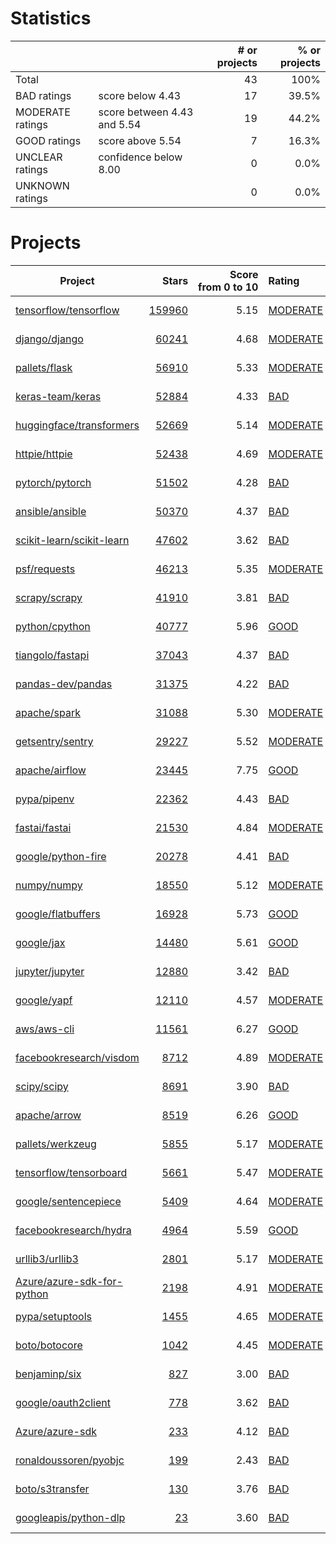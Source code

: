 # Statistics

|                  |                                                         | # or projects             |  % or projects              |
| :--------------- | :------------------------------------------------------ | ------------------------: | --------------------------: |
| Total            |                                                         | 43      |                        100% |
| BAD ratings      | score below 4.43                        | 17      |      39.5% |
| MODERATE ratings | score between 4.43 and 5.54 | 19 | 44.2% |
| GOOD ratings     | score above 5.54                            | 7     |     16.3% |
| UNCLEAR ratings  | confidence below 8.00                    | 0  |  0.0% |
| UNKNOWN ratings  |                                                         | 0  |  0.0% |

# Projects

| Project | Stars | Score<br>from&nbsp;0&nbsp;to&nbsp;10 | Rating | Confidence | Last<br>updated |
| ------- | ----: | -----------------------------------: | :----- | :--------- | --------------- |
| [tensorflow/tensorflow](tensorflow/tensorflow.md) | [159960](https://github.com/tensorflow/tensorflow) | 5.15 | [MODERATE](tensorflow/tensorflow.md) | 10.00 | Oct 19, 2021 |
| [django/django](django/django.md) | [60241](https://github.com/django/django) | 4.68 | [MODERATE](django/django.md) | 10.00 | Oct 19, 2021 |
| [pallets/flask](pallets/flask.md) | [56910](https://github.com/pallets/flask) | 5.33 | [MODERATE](pallets/flask.md) | 10.00 | Oct 19, 2021 |
| [keras-team/keras](keras-team/keras.md) | [52884](https://github.com/keras-team/keras) | 4.33 | [BAD](keras-team/keras.md) | 9.65 | Oct 19, 2021 |
| [huggingface/transformers](huggingface/transformers.md) | [52669](https://github.com/huggingface/transformers) | 5.14 | [MODERATE](huggingface/transformers.md) | 10.00 | Oct 19, 2021 |
| [httpie/httpie](httpie/httpie.md) | [52438](https://github.com/httpie/httpie) | 4.69 | [MODERATE](httpie/httpie.md) | 10.00 | Oct 19, 2021 |
| [pytorch/pytorch](pytorch/pytorch.md) | [51502](https://github.com/pytorch/pytorch) | 4.28 | [BAD](pytorch/pytorch.md) | 9.65 | Oct 19, 2021 |
| [ansible/ansible](ansible/ansible.md) | [50370](https://github.com/ansible/ansible) | 4.37 | [BAD](ansible/ansible.md) | 10.00 | Oct 19, 2021 |
| [scikit-learn/scikit-learn](scikit-learn/scikit-learn.md) | [47602](https://github.com/scikit-learn/scikit-learn) | 3.62 | [BAD](scikit-learn/scikit-learn.md) | 10.00 | Oct 19, 2021 |
| [psf/requests](psf/requests.md) | [46213](https://github.com/psf/requests) | 5.35 | [MODERATE](psf/requests.md) | 10.00 | Oct 19, 2021 |
| [scrapy/scrapy](scrapy/scrapy.md) | [41910](https://github.com/scrapy/scrapy) | 3.81 | [BAD](scrapy/scrapy.md) | 10.00 | Oct 19, 2021 |
| [python/cpython](python/cpython.md) | [40777](https://github.com/python/cpython) | 5.96 | [GOOD](python/cpython.md) | 9.65 | Oct 19, 2021 |
| [tiangolo/fastapi](tiangolo/fastapi.md) | [37043](https://github.com/tiangolo/fastapi) | 4.37 | [BAD](tiangolo/fastapi.md) | 9.65 | Oct 19, 2021 |
| [pandas-dev/pandas](pandas-dev/pandas.md) | [31375](https://github.com/pandas-dev/pandas) | 4.22 | [BAD](pandas-dev/pandas.md) | 10.00 | Oct 19, 2021 |
| [apache/spark](apache/spark.md) | [31088](https://github.com/apache/spark) | 5.30 | [MODERATE](apache/spark.md) | 9.65 | Oct 19, 2021 |
| [getsentry/sentry](getsentry/sentry.md) | [29227](https://github.com/getsentry/sentry) | 5.52 | [MODERATE](getsentry/sentry.md) | 10.00 | Oct 19, 2021 |
| [apache/airflow](apache/airflow.md) | [23445](https://github.com/apache/airflow) | 7.75 | [GOOD](apache/airflow.md) | 9.65 | Oct 19, 2021 |
| [pypa/pipenv](pypa/pipenv.md) | [22362](https://github.com/pypa/pipenv) | 4.43 | [BAD](pypa/pipenv.md) | 10.00 | Oct 19, 2021 |
| [fastai/fastai](fastai/fastai.md) | [21530](https://github.com/fastai/fastai) | 4.84 | [MODERATE](fastai/fastai.md) | 9.65 | Oct 19, 2021 |
| [google/python-fire](google/python-fire.md) | [20278](https://github.com/google/python-fire) | 4.41 | [BAD](google/python-fire.md) | 10.00 | Oct 19, 2021 |
| [numpy/numpy](numpy/numpy.md) | [18550](https://github.com/numpy/numpy) | 5.12 | [MODERATE](numpy/numpy.md) | 10.00 | Oct 19, 2021 |
| [google/flatbuffers](google/flatbuffers.md) | [16928](https://github.com/google/flatbuffers) | 5.73 | [GOOD](google/flatbuffers.md) | 10.00 | Oct 19, 2021 |
| [google/jax](google/jax.md) | [14480](https://github.com/google/jax) | 5.61 | [GOOD](google/jax.md) | 10.00 | Oct 19, 2021 |
| [jupyter/jupyter](jupyter/jupyter.md) | [12880](https://github.com/jupyter/jupyter) | 3.42 | [BAD](jupyter/jupyter.md) | 10.00 | Oct 19, 2021 |
| [google/yapf](google/yapf.md) | [12110](https://github.com/google/yapf) | 4.57 | [MODERATE](google/yapf.md) | 10.00 | Oct 19, 2021 |
| [aws/aws-cli](aws/aws-cli.md) | [11561](https://github.com/aws/aws-cli) | 6.27 | [GOOD](aws/aws-cli.md) | 10.00 | Oct 19, 2021 |
| [facebookresearch/visdom](facebookresearch/visdom.md) | [8712](https://github.com/facebookresearch/visdom) | 4.89 | [MODERATE](facebookresearch/visdom.md) | 10.00 | Oct 19, 2021 |
| [scipy/scipy](scipy/scipy.md) | [8691](https://github.com/scipy/scipy) | 3.90 | [BAD](scipy/scipy.md) | 10.00 | Oct 19, 2021 |
| [apache/arrow](apache/arrow.md) | [8519](https://github.com/apache/arrow) | 6.26 | [GOOD](apache/arrow.md) | 10.00 | Oct 19, 2021 |
| [pallets/werkzeug](pallets/werkzeug.md) | [5855](https://github.com/pallets/werkzeug) | 5.17 | [MODERATE](pallets/werkzeug.md) | 10.00 | Oct 19, 2021 |
| [tensorflow/tensorboard](tensorflow/tensorboard.md) | [5661](https://github.com/tensorflow/tensorboard) | 5.47 | [MODERATE](tensorflow/tensorboard.md) | 10.00 | Oct 19, 2021 |
| [google/sentencepiece](google/sentencepiece.md) | [5409](https://github.com/google/sentencepiece) | 4.64 | [MODERATE](google/sentencepiece.md) | 10.00 | Oct 19, 2021 |
| [facebookresearch/hydra](facebookresearch/hydra.md) | [4964](https://github.com/facebookresearch/hydra) | 5.59 | [GOOD](facebookresearch/hydra.md) | 10.00 | Oct 19, 2021 |
| [urllib3/urllib3](urllib3/urllib3.md) | [2801](https://github.com/urllib3/urllib3) | 5.17 | [MODERATE](urllib3/urllib3.md) | 10.00 | Oct 19, 2021 |
| [Azure/azure-sdk-for-python](Azure/azure-sdk-for-python.md) | [2198](https://github.com/Azure/azure-sdk-for-python) | 4.91 | [MODERATE](Azure/azure-sdk-for-python.md) | 10.00 | Oct 19, 2021 |
| [pypa/setuptools](pypa/setuptools.md) | [1455](https://github.com/pypa/setuptools) | 4.65 | [MODERATE](pypa/setuptools.md) | 10.00 | Oct 19, 2021 |
| [boto/botocore](boto/botocore.md) | [1042](https://github.com/boto/botocore) | 4.45 | [MODERATE](boto/botocore.md) | 10.00 | Oct 19, 2021 |
| [benjaminp/six](benjaminp/six.md) | [827](https://github.com/benjaminp/six) | 3.00 | [BAD](benjaminp/six.md) | 10.00 | Oct 19, 2021 |
| [google/oauth2client](google/oauth2client.md) | [778](https://github.com/google/oauth2client) | 3.62 | [BAD](google/oauth2client.md) | 9.87 | Oct 19, 2021 |
| [Azure/azure-sdk](Azure/azure-sdk.md) | [233](https://github.com/Azure/azure-sdk) | 4.12 | [BAD](Azure/azure-sdk.md) | 9.51 | Oct 19, 2021 |
| [ronaldoussoren/pyobjc](ronaldoussoren/pyobjc.md) | [199](https://github.com/ronaldoussoren/pyobjc) | 2.43 | [BAD](ronaldoussoren/pyobjc.md) | 9.87 | Oct 19, 2021 |
| [boto/s3transfer](boto/s3transfer.md) | [130](https://github.com/boto/s3transfer) | 3.76 | [BAD](boto/s3transfer.md) | 10.00 | Oct 19, 2021 |
| [googleapis/python-dlp](googleapis/python-dlp.md) | [23](https://github.com/googleapis/python-dlp) | 3.60 | [BAD](googleapis/python-dlp.md) | 9.87 | Oct 19, 2021 |

